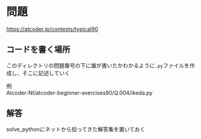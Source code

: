 # 問題
https://atcoder.jp/contests/typical90

## コードを書く場所
このディレクトリの問題番号の下に誰が書いたかわかるように`.py`ファイルを作成し、そこに記述していく  

例  
Atcoder-NI/atcoder-beginner-exercises90/Q.004/ikeda.py

## 解答
solve_pythonにネットから拾ってきた解答集を置いておく

